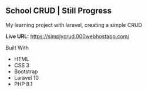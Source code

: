 ## School CRUD | Still Progress

My learning project with laravel, creating a simple CRUD

**Live URL:** https://simplycrud.000webhostapp.com/

Built With

- HTML
- CSS 3
- Bootstrap
- Laravel 10
- PHP 8.1
